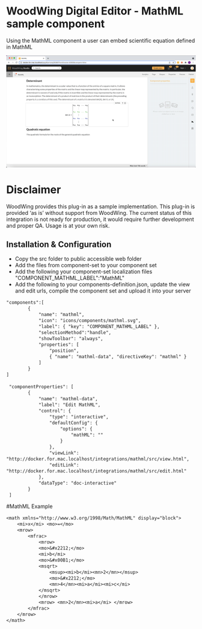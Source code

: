 # WoodWing Digital Editor - MathML sample component
Using the MathML component a user can embed scientific equation defined in MathML

![MathML in action](https://github.com/WoodWing/digital-editor-mathml/blob/master/digital-editor-mathml.gif "MathML in action")

# Disclaimer 
WoodWing provides this plug-in as a sample implementation. This plug-in is provided ‘as is’ without support from WoodWing. The current status of this integration is not ready for production, it would require further development and proper QA. Usage is at your own risk.


## Installation & Configuration
* Copy the src folder to public accessible web folder
* Add the files from component-set to your component set
* Add the following your component-set localization files
"COMPONENT_MATHML_LABEL":"MathML"
* Add the following to your components-definition.json, update the view and edit urls, compile the component set and upload it into your server  
```
"components":[
        {
            "name": "mathml",
            "icon": "icons/components/mathml.svg",
            "label": { "key": "COMPONENT_MATHML_LABEL" },
            "selectionMethod":"handle",
            "showToolbar": "always",
            "properties": [
                "position",
                { "name": "mathml-data", "directiveKey": "mathml" }
            ]
        }    
]

 "componentProperties": [
        {
            "name": "mathml-data",
            "label": "Edit MathML",
            "control": {
                "type": "interactive",
                "defaultConfig": {
                    "options": {
                        "mathML": ""
                    }
                },
                "viewLink": "http://docker.for.mac.localhost/integrations/mathml/src/view.html",
                "editLink": "http://docker.for.mac.localhost/integrations/mathml/src/edit.html"
            },            
            "dataType": "doc-interactive"
        }
 ]    
```

#MathML Example
```
<math xmlns="http://www.w3.org/1998/Math/MathML" display="block">
    <mi>x</mi> <mo>=</mo>
    <mrow>
        <mfrac>
            <mrow>
            <mo>&#x2212;</mo>
            <mi>b</mi>
            <mo>&#x00B1;</mo>
            <msqrt>
                <msup><mi>b</mi><mn>2</mn></msup>
                <mo>&#x2212;</mo>
                <mn>4</mn><mi>a</mi><mi>c</mi>
            </msqrt>
            </mrow>
            <mrow> <mn>2</mn><mi>a</mi> </mrow>
        </mfrac>
    </mrow>
</math>
```